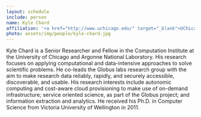 ```yaml
---
layout: schedule
include: person
name: Kyle Chard
affiliation: '<a href="http://www.uchicago.edu/" target="_blank">UChicago</a>, <a href="http://www.anl.gov/" target="_blank">Argonne</a>'
photo: assets/img/people/kyle-chard.jpg
---
```


Kyle Chard is a Senior Researcher and Fellow in the Computation Institute at the
University of Chicago and Argonne National Laboratory. His research focuses on
applying computational and data-intensive approaches to solve scientific
problems. He co-leads the Globus labs research group with the aim to make
research data reliably, rapidly, and securely accessible, discoverable, and
usable. His research interests include autonomic computing and cost-aware cloud
provisioning to make use of on-demand infrastructure; service oriented science,
as part of the Globus project; and information extraction and analytics. He
received his Ph.D. in Computer Science from Victoria University of Wellington in
2011.
